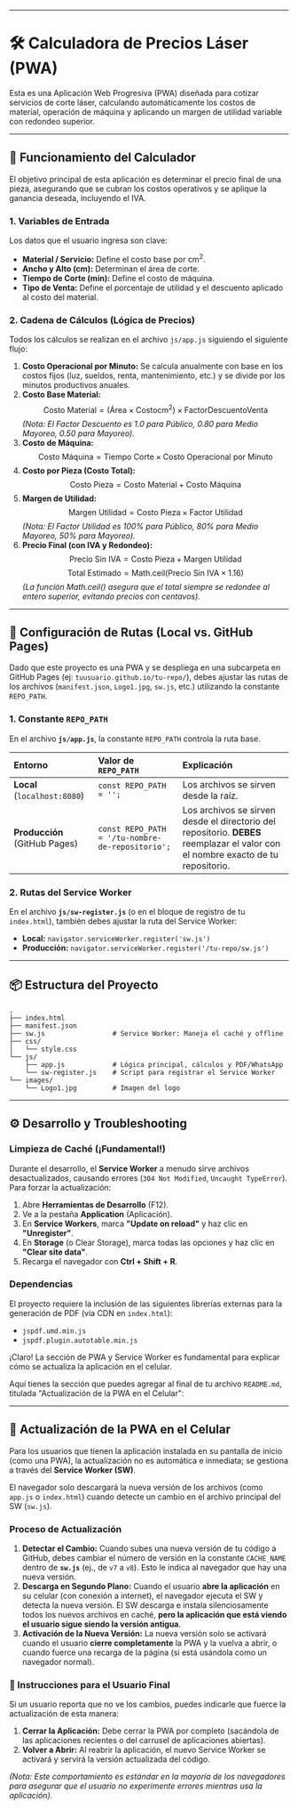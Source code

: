 -----

# 🛠️ Calculadora de Precios Láser (PWA)

Esta es una Aplicación Web Progresiva (PWA) diseñada para cotizar servicios de corte láser, calculando automáticamente los costos de material, operación de máquina y aplicando un margen de utilidad variable con redondeo superior.

-----

## 🚀 Funcionamiento del Calculador

El objetivo principal de esta aplicación es determinar el precio final de una pieza, asegurando que se cubran los costos operativos y se aplique la ganancia deseada, incluyendo el IVA.

### 1\. Variables de Entrada

Los datos que el usuario ingresa son clave:

  * **Material / Servicio:** Define el costo base por $\text{cm}^2$.
  * **Ancho y Alto ($\text{cm}$):** Determinan el área de corte.
  * **Tiempo de Corte ($\text{min}$):** Define el costo de máquina.
  * **Tipo de Venta:** Define el porcentaje de utilidad y el descuento aplicado al costo del material.

### 2\. Cadena de Cálculos (Lógica de Precios)

Todos los cálculos se realizan en el archivo `js/app.js` siguiendo el siguiente flujo:

1.  **Costo Operacional por Minuto:** Se calcula anualmente con base en los costos fijos (luz, sueldos, renta, mantenimiento, etc.) y se divide por los minutos productivos anuales.
2.  **Costo Base Material:**
    $$\text{Costo Material} = (\text{Área} \times \text{Costo}\text{cm}^2) \times \text{FactorDescuentoVenta}$$
    *(Nota: El Factor Descuento es 1.0 para Público, 0.80 para Medio Mayoreo, 0.50 para Mayoreo).*
3.  **Costo de Máquina:**
    $$\text{Costo Máquina} = \text{Tiempo Corte} \times \text{Costo Operacional por Minuto}$$
4.  **Costo por Pieza (Costo Total):**
    $$\text{Costo Pieza} = \text{Costo Material} + \text{Costo Máquina}$$
5.  **Margen de Utilidad:**
    $$\text{Margen Utilidad} = \text{Costo Pieza} \times \text{Factor Utilidad}$$
    *(Nota: El Factor Utilidad es 100% para Público, 80% para Medio Mayoreo, 50% para Mayoreo).*
6.  **Precio Final (con IVA y Redondeo):**
    $$\text{Precio Sin IVA} = \text{Costo Pieza} + \text{Margen Utilidad}$$
    $$\text{Total Estimado} = \text{Math.ceil}(\text{Precio Sin IVA} \times 1.16)$$
    *(La función $\text{Math.ceil()}$ asegura que el total siempre se redondee al entero superior, evitando precios con centavos).*

-----

## 🔧 Configuración de Rutas (Local vs. GitHub Pages)

Dado que este proyecto es una PWA y se despliega en una subcarpeta en GitHub Pages (ej: `tuusuario.github.io/tu-repo/`), debes ajustar las rutas de los archivos (`manifest.json`, `Logo1.jpg`, `sw.js`, etc.) utilizando la constante `REPO_PATH`.

### 1\. Constante `REPO_PATH`

En el archivo **`js/app.js`**, la constante `REPO_PATH` controla la ruta base.

| Entorno | Valor de `REPO_PATH` | Explicación |
| :--- | :--- | :--- |
| **Local** (`localhost:8080`) | `const REPO_PATH = '';` | Los archivos se sirven desde la raíz. |
| **Producción** (GitHub Pages) | `const REPO_PATH = '/tu-nombre-de-repositorio';` | Los archivos se sirven desde el directorio del repositorio. **DEBES** reemplazar el valor con el nombre exacto de tu repositorio. |

### 2\. Rutas del Service Worker

En el archivo **`js/sw-register.js`** (o en el bloque de registro de tu `index.html`), también debes ajustar la ruta del Service Worker:

  * **Local:** `navigator.serviceWorker.register('sw.js')`
  * **Producción:** `navigator.serviceWorker.register('/tu-repo/sw.js')`

-----

## 📦 Estructura del Proyecto

```
.
├── index.html
├── manifest.json
├── sw.js                 # Service Worker: Maneja el caché y offline
├── css/
│   └── style.css
└── js/
    ├── app.js            # Lógica principal, cálculos y PDF/WhatsApp
    └── sw-register.js    # Script para registrar el Service Worker
└── images/
    └── Logo1.jpg         # Imagen del logo
```

-----

## ⚙️ Desarrollo y Troubleshooting

### Limpieza de Caché (¡Fundamental\!)

Durante el desarrollo, el **Service Worker** a menudo sirve archivos desactualizados, causando errores (`304 Not Modified`, `Uncaught TypeError`). Para forzar la actualización:

1.  Abre **Herramientas de Desarrollo** (F12).
2.  Ve a la pestaña **Application** (Aplicación).
3.  En **Service Workers**, marca **"Update on reload"** y haz clic en **"Unregister"**.
4.  En **Storage** (o Clear Storage), marca todas las opciones y haz clic en **"Clear site data"**.
5.  Recarga el navegador con **Ctrl + Shift + R**.

### Dependencias

El proyecto requiere la inclusión de las siguientes librerías externas para la generación de PDF (vía CDN en `index.html`):

  * `jspdf.umd.min.js`
  * `jspdf.plugin.autotable.min.js`

¡Claro! La sección de PWA y Service Worker es fundamental para explicar cómo se actualiza la aplicación en el celular.

Aquí tienes la sección que puedes agregar al final de tu archivo `README.md`, titulada "Actualización de la PWA en el Celular":

---

## 📱 Actualización de la PWA en el Celular

Para los usuarios que tienen la aplicación instalada en su pantalla de inicio (como una PWA), la actualización no es automática e inmediata; se gestiona a través del **Service Worker (SW)**.

El navegador solo descargará la nueva versión de los archivos (como `app.js` o `index.html`) cuando detecte un cambio en el archivo principal del SW (`sw.js`).

### Proceso de Actualización

1.  **Detectar el Cambio:** Cuando subes una nueva versión de tu código a GitHub, debes cambiar el número de versión en la constante `CACHE_NAME` dentro de **`sw.js`** (ej., de `v7` a `v8`). Esto le indica al navegador que hay una nueva versión.
2.  **Descarga en Segundo Plano:** Cuando el usuario **abre la aplicación** en su celular (con conexión a internet), el navegador ejecuta el SW y detecta la nueva versión. El SW descarga e instala silenciosamente todos los nuevos archivos en caché, **pero la aplicación que está viendo el usuario sigue siendo la versión antigua**.
3.  **Activación de la Nueva Versión:** La nueva versión solo se activará cuando el usuario **cierre completamente** la PWA y la vuelva a abrir, o cuando fuerce una recarga de la página (si está usándola como un navegador normal).

### 📝 Instrucciones para el Usuario Final

Si un usuario reporta que no ve los cambios, puedes indicarle que fuerce la actualización de esta manera:

1.  **Cerrar la Aplicación:** Debe cerrar la PWA por completo (sacándola de las aplicaciones recientes o del carrusel de aplicaciones abiertas).
2.  **Volver a Abrir:** Al reabrir la aplicación, el nuevo Service Worker se activará y servirá la versión actualizada del código.

*(Nota: Este comportamiento es estándar en la mayoría de los navegadores para asegurar que el usuario no experimente errores mientras usa la aplicación).*